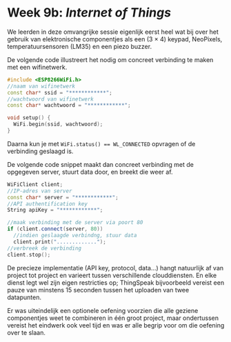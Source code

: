 # Week 9b: _Internet of Things_

We leerden in deze omvangrijke sessie eigenlijk eerst heel wat bij over het gebruik van elektronische componentjes als een (3 &times; 4) keypad, NeoPixels, temperatuursensoren (LM35) en een piezo buzzer.

De volgende code illustreert het nodig om concreet verbinding te maken met een wifinetwerk.
```c++
#include <ESP8266WiFi.h>
//naam van wifinetwerk
const char* ssid = "************";
//wachtwoord van wifinetwerk
const char* wachtwoord = "************";

void setup() {
  WiFi.begin(ssid, wachtwoord);
}
```

Daarna kun je met `WiFi.status() == WL_CONNECTED` opvragen of de verbinding geslaagd is.

De volgende code snippet maakt dan concreet verbinding met de opgegeven server, stuurt data door, en breekt die weer af.

```c++
WiFiClient client;
//IP-adres van server
const char* server = "************";
//API authentification key
String apiKey = "************";

//maak verbinding met de server via poort 80
if (client.connect(server, 80))
  //indien geslaagde verbindng, stuur data
  client.print(".............");
//verbreek de verbinding
client.stop();
```

De precieze implementatie (API key, protocol, data…) hangt natuurlijk af van project tot project en varieert tussen verschillende clouddiensten. En elke dienst legt wel zijn eigen restricties op; ThingSpeak bijvoorbeeld vereist een pauze van minstens 15 seconden tussen het uploaden van twee datapunten.

Er was uiteindelijk een optionele oefening voorzien die alle geziene componentjes weet te combineren in één groot project, maar ondertussen vereist het eindwerk ook veel tijd en was er alle begrip voor om die oefening over te slaan.
